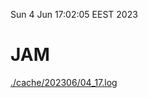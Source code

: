 Sun  4 Jun 17:02:05 EEST 2023
# JAM
<a href='./cache/202306/04_17.log'>./cache/202306/04_17.log</a>
